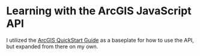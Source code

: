 # Learning with the ArcGIS JavaScript API

I utilized the [ArcGIS QuickStart Guide](https://developers.arcgis.com/javascript/latest/guide/quick-start/) as a baseplate for how to use the API, but expanded from there on my own.